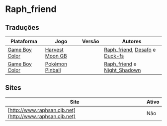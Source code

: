 # Raph_friend

## Traduções

| Plataforma | Jogo | Versão | Autores |
| ----------- | ----------- | ----------- | ----------- |
| [Game Boy Color](../../traducoes/game-boy-color/) | [Harvest Moon GB](../../traducoes/game-boy-color/harvest-moon-gb_raph_friend-desafo-duck-fs/) |  | [Raph\_friend](../../autores/raph_friend/), [Desafo](../../autores/desafo/) e [Duck\-fs](../../autores/duck-fs/) |
| [Game Boy Color](../../traducoes/game-boy-color/) | [Pokémon Pinball](../../traducoes/game-boy-color/pokemon-pinball_raph_friend-night_shadown/) |  | [Raph\_friend](../../autores/raph_friend/) e [Night\_Shadown](../../autores/night_shadown/) |

## Sites

| Site | Ativo |
| ----------- | ----------- |
| [http://www.raphsan.cjb.net](http://www.raphsan.cjb.net) | Não |